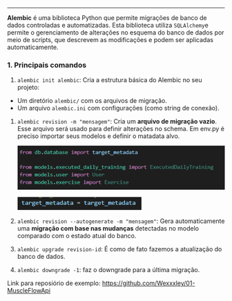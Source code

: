 
---

**Alembic** é uma biblioteca Python que permite migrações de banco de dados controladas e automatizadas. Esta biblioteca utiliza `SQLAlchemy`e permite o gerenciamento de alterações no esquema do banco de dados por meio de scripts, que descrevem as modificações e podem ser aplicadas automaticamente.
### **1. Principais comandos**
1. `alembic init alembic`: Cria a estrutura básica do Alembic no seu projeto:
- Um diretório `alembic/` com os arquivos de migração.
- Um arquivo `alembic.ini` com configurações (como string de conexão).

1. `alembic revision -m "mensagem"`: Cria um **arquivo de migração vazio**. Esse arquivo será usado para definir alterações no schema.
	 Em env.py é preciso importar seus modelos e definir o matadata alvo.

	![Pasted image 20250523155642](../../attachments/Pasted%20image%2020250523155642.png)

	![Pasted image 20250523155655](../../attachments/Pasted%20image%2020250523155655.png)
2. `alembic revision --autogenerate -m "mensagem"`: Gera automaticamente uma **migração com base nas mudanças** detectadas no modelo comparado com o estado atual do banco.
3. `alembic upgrade revision-id`: É como de fato fazemos a atualização do banco de dados.
4. `alembic downgrade -1`: faz o downgrade para a última migração.

Link para reposiório de exemplo: https://github.com/Wexxxley/01-MuscleFlowApi